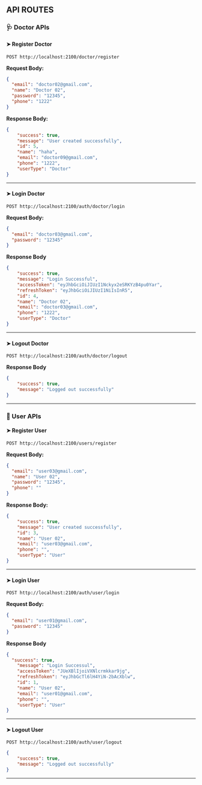## API ROUTES

### 🩺 Doctor APIs

#### ➤ Register Doctor

```
POST http://localhost:2100/doctor/register
```

**Request Body:**

```json
{
  "email": "doctor02@gmail.com",
  "name": "Doctor 02",
  "password": "12345",
  "phone": "1222"
}
```

**Response Body:**

```json
{
    "success": true,
    "message": "User created successfully",
    "id": 5,
    "name": "haha",
    "email": "doctor09@gmail.com",
    "phone": "1222",
    "userType": "Doctor"
}
```

---



#### ➤ Login Doctor

```
POST http://localhost:2100/auth/doctor/login
```

**Request Body:**

```json
{
  "email": "doctor03@gmail.com",
  "password": "12345"
}
```

**Response Body**

```json
{
    "success": true,
    "message": "Login Successful",
    "accessToken": "eyJhbGciOiJIUzI1Nckyx2eSRKYzB4pu0Yar",
    "refreshToken": "eyJhbGciOiJIUzI1NiIsInR5",
    "id": 4,
    "name": "Doctor 02",
    "email": "doctor03@gmail.com",
    "phone": "1222",
    "userType": "Doctor"
}
```

---

#### ➤ Logout Doctor

```
POST http://localhost:2100/auth/doctor/logout
```

**Response Body**

```json
{
    "success": true,
    "message": "Logged out successfully"
}
```

---

### 👤 User APIs

#### ➤ Register User

```
POST http://localhost:2100/users/register
```

**Request Body:**

```json
{
  "email": "user03@gmail.com",
  "name": "User 02",
  "password": "12345",
  "phone": ""
}
```

**Response Body:**
```json
{
    "success": true,
    "message": "User created successfully",
    "id": 3,
    "name": "User 02",
    "email": "user03@gmail.com",
    "phone": "",
    "userType": "User"
}

```

---

#### ➤ Login User

```
POST http://localhost:2100/auth/user/login
```

**Request Body:**

```json
{
  "email": "user01@gmail.com",
  "password": "12345"
}
```

**Response Body**

```json
{
  "success": true,
    "message": "Login Successul",
    "accessToken": "JUeXBlIjoiVXNlcrmkkar9jg",
    "refreshToken": "eyJhbGcTl6lH4YiN-2bAcXblw",
    "id": 1,
    "name": "User 02",
    "email": "user01@gmail.com",
    "phone": "",
    "userType": "User"
}
```

---

#### ➤ Logout User

```
POST http://localhost:2100/auth/user/logout
```

```json
{
    "success": true,
    "message": "Logged out successfully"
}
```

---
